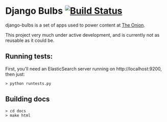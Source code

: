 # Django Bulbs [![Build Status](https://magnum.travis-ci.com/theonion/django-bulbs.png?token=cBZRscrrbcP3TYq87VqV&branch=indexable)](https://magnum.travis-ci.com/theonion/django-bulbs)

django-bulbs is a set of apps used to power content at [The Onion](http://www.theonion.com).

This project very much under active development, and is currently not as reusable as it could be.

## Running tests:

First, you'll need an ElasticSearch server running on http://localhost:9200, then just:

    > python runtests.py

## Building docs

    > cd docs
    > make html